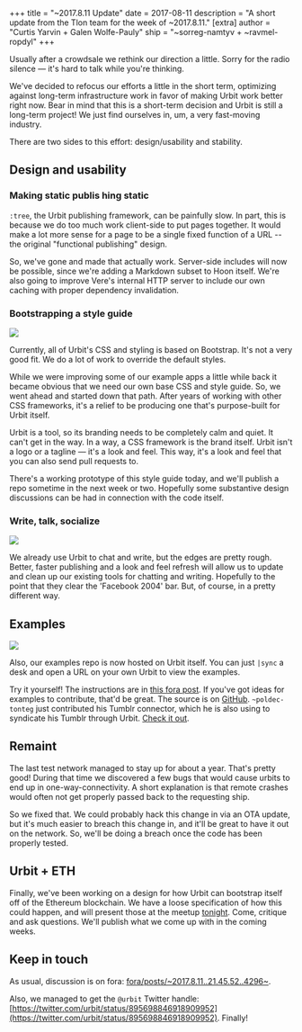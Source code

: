 +++
title = "~2017.8.11 Update"
date = 2017-08-11
description = "A short update from the Tlon team for the week of ~2017.8.11."
[extra]
author = "Curtis Yarvin + Galen Wolfe-Pauly"
ship = "~sorreg-namtyv + ~ravmel-ropdyl"
+++

Usually after a crowdsale we rethink our direction a little.  Sorry for the
radio silence — it's hard to talk while you're thinking.

We've decided to refocus our efforts a little in the short term, optimizing
against long-term infrastructure work in favor of making Urbit work better
right now.  Bear in mind that this is a short-term decision and Urbit is still
a long-term project!  We just find ourselves in, um, a very fast-moving
industry.

There are two sides to this effort: design/usability and stability.


## Design and usability


### Making static publis  hing static

`:tree`, the Urbit publishing framework, can be painfully slow.  In part, this
is because we do too much work client-side to put pages together.  It would make
a lot more sense for a page to be a single fixed function of a URL -- the
original "functional publishing" design.

So, we've gone and made that actually work.  Server-side includes will now be
possible, since we're adding a Markdown subset to Hoon itself.  We're also going
to improve Vere's internal HTTP server to include our own caching with proper
dependency invalidation.

### Bootstrapping a style guide

![](https://storage.googleapis.com/media.urbit.org/site/type-2-up.png)

Currently, all of Urbit's CSS and styling is based on Bootstrap.  It's not a
very good fit.  We do a lot of work to override the default styles.

While we were improving some of our example apps a little while back it became
obvious that we need our own base CSS and style guide.  So, we went ahead and
started down that path.  After years of working with other CSS frameworks, it's
a relief to be producing one that's purpose-built for Urbit itself.

Urbit is a tool, so its branding needs to be completely calm and quiet.  It
can't get in the way.  In a way, a CSS framework is the brand itself.  Urbit
isn't a logo or a tagline — it's a look and feel.  This way, it's a look and
feel that you can also send pull requests to.

There's a working prototype of this style guide today, and we'll publish a repo
sometime in the next week or two.  Hopefully some substantive design discussions
can be had in connection with the code itself.

### Write, talk, socialize

![](https://storage.googleapis.com/media.urbit.org/site/app-2-up.png)

We already use Urbit to chat and write, but the edges are pretty rough.  Better,
faster publishing and a look and feel refresh will allow us to update and clean
up our existing tools for chatting and writing.  Hopefully to the point that
they clear the 'Facebook 2004' bar.  But, of course, in a pretty different way.

## Examples

![](https://storage.googleapis.com/media.urbit.org/site/examples-screen.png)

Also, our examples repo is now hosted on Urbit itself.  You can just `|sync` a
desk and open a URL on your own Urbit to view the examples.

Try it yourself!  The instructions are in
[this fora post](https://urbit.org/fora/posts/~2017.8.3..20.53.26..c361~/).
If you've got ideas for examples to contribute, that'd be great.
The source is on [GitHub](https://github.com/urbit/examples).
`~poldec-tonteg` just contributed his Tumblr connector, which he is also using
to syndicate his Tumblr through Urbit.
[Check it out](http://poldec-tonteg.urbit.org/portal.html).

## Remaint

The last test network managed to stay up for about a year.  That's pretty good!
During that time we discovered a few bugs that would cause urbits to end up in
one-way-connectivity.  A short explanation is that remote crashes would often
not get properly passed back to the requesting ship.

So we fixed that.  We could probably hack this change in via an OTA update, but
it's much easier to breach this change in, and it'll be great to have it out on
the network.  So, we'll be doing a breach once the code has been properly
tested.

## Urbit + ETH

Finally, we've been working on a design for how Urbit can bootstrap itself off
of the Ethereum blockchain.  We have a loose specification of how this could
happen, and will present those at the meetup
[tonight](https://www.meetup.com/urbit-sf/events/242295411/).  Come, critique
and ask questions.  We'll publish what we come up with in the coming weeks.

## Keep in touch

As usual, discussion is on fora:
[fora/posts/~2017.8.11..21.45.52..4296~](https://urbit.org/fora/posts/~2017.8.11..21.45.52..4296~).

Also, we managed to get the `@urbit` Twitter handle:
[https://twitter.com/urbit/status/895698846918909952](https://twitter.com/urbit/status/895698846918909952).
Finally!
